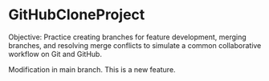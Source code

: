 # GitHubCloneProject

Objective: Practice creating branches for feature development, merging branches, and resolving merge conflicts to simulate a common collaborative workflow on Git and GitHub.

Modification in main branch.
This is a new feature.